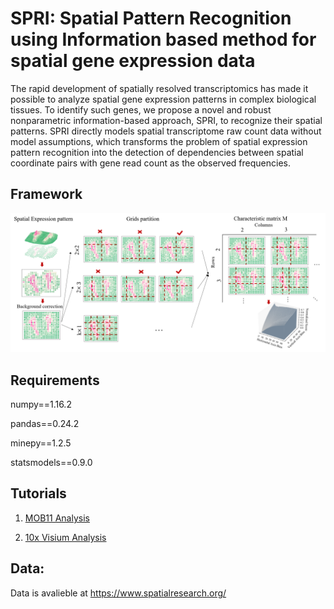 # SPRI: Spatial Pattern Recognition using Information based method for spatial gene expression data 

The rapid development of spatially resolved transcriptomics has made it possible to analyze spatial gene expression patterns in complex biological tissues. To identify such genes, we propose a novel and robust nonparametric information-based approach, SPRI, to recognize their spatial patterns. SPRI directly models spatial transcriptome raw count data without model assumptions, which transforms the problem of spatial expression pattern recognition into the detection of dependencies between spatial coordinate pairs with gene read count as the observed frequencies. 

## Framework

![image](https://github.com/xiaoyeye/SPRI/blob/main/figure/figure1.png)


## Requirements 

numpy==1.16.2

pandas==0.24.2

minepy==1.2.5

statsmodels==0.9.0



## Tutorials

1. [MOB11 Analysis](https://github.com/xiaoyeye/SPRI/blob/main/docs/MOB11.md)

2. [10x Visium Analysis](https://github.com/xiaoyeye/SPRI/blob/main/docs/10x_Visium.md)



## Data:

Data is avalieble at https://www.spatialresearch.org/
